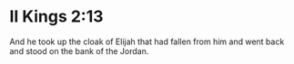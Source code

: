 # II Kings 2:13

And he took up the cloak of Elijah that had fallen from him and went back and stood on the bank of the Jordan.
